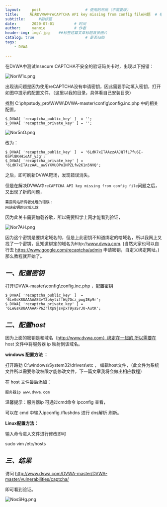 ```yaml
---
layout:     post                    # 使用的布局（不需要改）
title:     解决DVWA中reCAPTCHA API key missing from config file问题  # 标题 
subtitle:      #副标题
date:       2020-07-01         # 时间
author:     yanmie             # 作者
header-img: img/.jpg    ##标签这篇文章标题背景图片
catalog: true                       # 是否归档
tags:                               
    - DVWA
  
---
```


在DVWA中测试Insecure CAPTCHA不安全的验证码关卡时，出现以下报错：

![NorW1x.png](https://s1.ax1x.com/2020/07/01/NorW1x.png)

出现该问题是因为使用reCAPTCHA没有申请密钥，因此需要手动填入密钥，打开如图中提示的配置文件，（这里以我的目录，具体看自己安装目录）

找到 C:\phpstudy_pro\WWW\DVWA-master\config\config.inc.php  中的相关配置，

	$_DVWA[ 'recaptcha_public_key' ]  = '';
	$_DVWA[ 'recaptcha_private_key' ] = '';


![Nor5nO.png](https://s1.ax1x.com/2020/07/01/Nor5nO.png)

改为：

	$_DVWA[ 'recaptcha_public_key' ]  = '6LdK7xITAAzzAAJQTfL7fu6I-0aPl8KHHieAT_yJg';
	$_DVWA[ 'recaptcha_private_key' ] = '6LdK7xITAzzAAL_uw9YXVUOPoIHPZLfw2K1n5NVQ';

之后，即可刷新DVWA靶场，发现错误消失。

但是在解决DVWA中`reCAPTCHA API key missing from config file`问题之后，又出现了新的问题，

	需要网站所有者处理的错误：
	网站密钥的网域无效

因为此关卡需要加载谷歌，所以需要科学上网才能看到验证，

![Nor7AH.png](https://s1.ax1x.com/2020/07/01/Nor7AH.png)

因为这个密钥是要绑定域名的，但是上此密钥不知道绑定的啥域名，所以我网上又找了一个密钥，且知道绑定的域名为http://www.dvwa.com. (当然大家也可以自行去  https://www.google.com/recaptcha/admin 申请密钥，自定义绑定网址。)
那么教程就开始了。

## ***一、配置密钥***

打开\DVWA-master\config\config.inc.php ，配置密钥

	$_DVWA[ 'recaptcha_public_key' ]  = '6LeGsK8UAAAAAE3vT3pAytiffWq7Gcz_pwgIBp9r';
	$_DVWA[ 'recaptcha_private_key' ] = '6LeGsK8UAAAAAFP6ZrlXp9jsvpxT9yaSrJ0-AutK';

## ***二、配置host***
因为上面的密钥是和域名（http://www.dvwa.com）绑定在一起的,所以需要在 host 文件中将服务器 ip 映射到该域名。

**windows 配置方法 ：**

打开路劲 C:\windows\System32\drivers\etc ， 编辑host文件，（此文件为系统文件所以需要修改权限才能修改文件，下一篇文章我将会做出相应教程）

在 host 文件最后添加：

	服务器ip www.dvwa.com

温馨提示：服务器ip 可通过cmd命令 ipconfig 查看，

可以在 cmd 中输入ipconfig /flushdns 进行 dns解析 刷新。

**Linux配置方法：**

输入命令进入文件进行修改即可

sudo vim /etc/hosts

## ***三、结果***
访问  http://www.dvwa.com/DVWA-master/DVWA-master/vulnerabilities/captcha/ 

即可看到验证。

![NosSHg.png](https://s1.ax1x.com/2020/07/01/NosSHg.png)